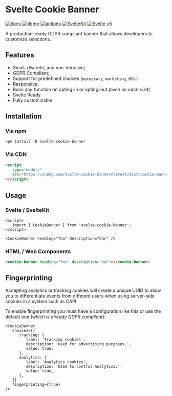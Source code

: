 # Svelte Cookie Banner

[![docs](https://img.shields.io/badge/DOCS-8A2BE)](https://svelte-cookie-banner.js.org/)
[![demo](https://img.shields.io/badge/DEMO-8A2BE2)](https://svelte-cookie-banner.js.org/demo/)
[![actions](https://github.com/SebaOfficial/svelte-cookie-banner/actions/workflows/publish.yml/badge.svg)](https://github.com/SebaOfficial/svelte-cookie-banner/actions/workflows/publish.yml) [![SvelteKit](https://img.shields.io/badge/svelte-kit-orange.svg)](https://kit.svelte.dev) [![Svelte v5](https://img.shields.io/badge/svelte-v5-blueviolet.svg)](https://svelte.dev)

A production-ready GDPR compliant banner that allows developers to customize selections.

## Features

- Small, discrete, and non-intrusive;
- GDPR Compliant;
- Support for predefined choices (`necessary`, `marketing`, etc.)
- Responsive;
- Runs any function on opting-in or opting-out (_even on each visit_)
- Svelte Ready
- Fully customizable

## Installation

### Via npm

```shell
npm install -D svelte-cookie-banner
```

### Via CDN

```html
<script
   type="module"
   src="https://unpkg.com/svelte-cookie-banner@latest/dist/cookie-banner.js"
></script>
```

## Usage

### Svelte / SvelteKit

```svelte
<script>
   import { CookieBanner } from 'svelte-cookie-banner';
</script>

<CookieBanner heading="foo" description="bar" />
```

### HTML / Web Components

```html
<cookie-banner heading="foo" description="bar"></cookie-banner>
```

## Fingerprinting

Accepting analytics or tracking cookies will create a unique UUID to allow you to differentiate events from different users when using server-side cookies in a system such as CAPI.

To enable fingerprinting you must have a configuration like this or use the default one (_which is already GDPR compliant_):

```svelte
<CookieBanner
   choices={{
      tracking: {
         label: 'Tracking cookies',
         description: 'Used for advertising purposes.',
         value: true,
      },
      analytics: {
         label: 'Analytics cookies',
         description: 'Used to control Analytics.',
         value: true,
      },
   }}
   fingerprinting={true}
/>
```
